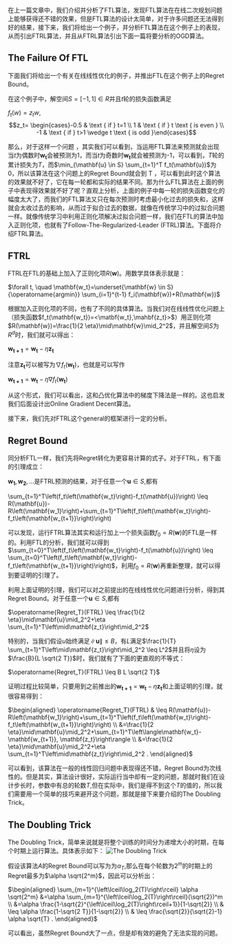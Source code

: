 在上一篇文章中，我们介绍并分析了FTL算法，发现FTL算法在在线二次规划问题上能够获得还不错的效果，但是FTL算法的设计太简单，对于许多问题还无法得到好的结果，接下来，我们将给出一个例子，并分析FTL算法在这个例子上的表现，从而引出FTRL算法，并且从FTRL算法引出下面一篇将要分析的OGD算法。

## The Failure Of FTL

下面我们将给出一个有关在线线性优化的例子，并推出FTL在这个例子上的Regret Bound。

在这个例子中，解空间$S =[-1,1]\in R$并且$t$轮的损失函数满足

$f_t(w)=z_t w$,  $$z_t= \begin{cases}-0.5 & \text { if } t=1 \\ 1 & \text { if } t \text { is even } \\ -1 & \text { if } t>1 \wedge t \text { is odd }\end{cases}$$

那么，对于这样一个问题 ，其实我们可以看到，当运用FTL算法来预测就会出现当$t$为偶数时$\mathbf{w_t}$会被预测为1，而当$t$为奇数时$\mathbf{w_t}$就会被预测为-1，可以看到，$T$轮的累计损失为$T$，而$\min_{\mathbf{u} \in S} \sum_{t=1}^T f_t(\mathbf{u})$为0，所以该算法在这个问题上的Regret Bound就会到 T ，可以看到此时这个算法的效果就不好了，它在每一轮都和实际的结果不同。那为什么FTL算法在上面的例子中表现得效果就不好了呢？直观上分析，上面的例子中每一轮的损失函数变化的幅度太大了，而我们的FTL算法又只在每次预测时考虑最小化过去的损失和，这样就会太收过去的影响，从而过于拟合过去的数据，就像在传统学习中的过拟合问题一样。就像传统学习中利用正则化项解决过拟合问题一样，我们在FTL的算法中加入正则化项，也就有了Follow-The-Regularized-Leader (FTRL)算法。下面将介绍FTRL算法。

## FTRL

FTRL在FTL的基础上加入了正则化项$R(\mathbf{w})$。用数学具体表示就是：

$\forall t, \quad \mathbf{w_t}=\underset{\mathbf{w} \in S}{\operatorname{argmin}} \sum_{i=1}^{t-1} f_i(\mathbf{w})+R(\mathbf{w})$

根据加入正则化项的不同，也有了不同的具体算法。当我们对在线线性优化问题上（损失函数$f_t(\mathbf{w_t})=<\matbf{w_t},\mahbf{z_t}>$）用正则化项$R(\mathbf{w})=\frac{1}{2 \eta}\mid\mathbf{w}\mid_2^2$，并且解空间$S$为$R^d$时，我们就可以得出：

$\mathbf{w_{t+1}}=\mathbf{w_t}-\eta \mathbf{z_t}$

注意$\mathbf{z_t}$可以被写为$\nabla f_t\left(\mathbf{w_t}\right)$，也就是可以写作

$\mathbf{w_{t+1}}=\mathbf{w_t}-\eta\nabla f_t\left(\mathbf{w_t}\right)$

从这个形式，我们可以看出，这和凸优化算法中的梯度下降法是一样的。这也启发我们后面设计出Online Gradient Decent算法。

接下来，我们先对FTRL这个general的框架进行一定的分析。

## Regret Bound

同分析FTL一样，我们先将Regret转化为更容易计算的式子。对于FTRL，有下面的引理成立：

$\mathbf{w_1},\mathbf{w_2},...$是FTRL预测的结果，对于任意一个$\mathbf{u}∈S$,都有 

\sum_{t=1}^T\left(f_t\left(\mathbf{w_t}\right)-f_t(\mathbf{u})\right) \leq R(\mathbf{u})-R\left(\mathbf{w_1}\right)+\sum_{t=1}^T\left(f_t\left(\mathbf{w_t}\right)-f_t\left(\mathbf{w_{t+1}}\right)\right)

可以发现，运行FTRL算法其实和运行加上一个损失函数$f_0=R(\mathbf{w})$的FTL是一样的。利用FTL的分析，我们就可以得到$\sum_{t=0}^T\left(f_t\left(\mathbf{w_t}\right)-f_t(\mathbf{u})\right) \leq \sum_{t=0}^T\left(f_t\left(\mathbf{w_t}\right)-f_t\left(\mathbf{w_{t+1}}\right)\right)$，利用$f_0=R(\mathbf{w})$再重新整理，就可以得到要证明的引理了。

利用上面证明的引理，我们可以对之前提出的在线线性优化问题进行分析，得到其Regret Bound。对于任意一个$\mathbf{u}∈S$,都有

$\operatorname{Regret_T}(FTRL) \leq \frac{1}{2 \eta}\mid\mathbf{u}\mid_2^2+\eta \sum_{t=1}^T\left\mid\mathbf{z_t}\right\mid_2^2$

特别的，当我们假设$u$始终满足$\|\mathbf{u}\| \leq B$，有$L$满足$\frac{1}{T} \sum_{t=1}^T\left\mid\mathbf{z_t}\right\mid_2^2 \leq L^2$并且将$η$设为$\frac{B}{L \sqrt{2 T}}$时，我们就有了下面的更直观的不等式：

$\operatorname{Regret_T}(FTRL) \leq B L \sqrt{2 T}$

证明过程比较简单，只要用到之前推出的$\mathbf{w_{t+1}}=\mathbf{w_t}-\eta \mathbf{z_t}$和上面证明的引理，就很容易得到：

$\begin{aligned} \operatorname{Regret_T}(FTRL) & \leq R(\mathbf{u})-R\left(\mathbf{w_1}\right)+\sum_{t=1}^T\left(f_t\left(\mathbf{w_t}\right)-f_t\left(\mathbf{w_{t+1}}\right)\right) \\ &=\frac{1}{2 \eta}\mid\mathbf{u}\mid_2^2+\sum_{t=1}^T\left\langle\mathbf{w_t}-\mathbf{w_{t+1}}, \mathbf{z_t}\right\rangle \\ &=\frac{1}{2 \eta}\mid\mathbf{u}\mid_2^2+\eta \sum_{t=1}^T\left\mid\mathbf{z_t}\right\mid_2^2 . \end{aligned}$

可以看到，该算法在一般的线性回归问题中表现得还不错，Regret Bound为次线性的。但是其实，算法设计很好，实际运行当中却有一定的问题，那就时我们在设计步长时，参数中有总的轮数$T$,但在实际中，我们是得不到这个$T$的值的，所以我们需要用一个简单的技巧来避开这个问题，那就是接下来要介绍的The Doubling Trick。 

## The Doubling Trick

The Doubling Trick，简单来说就是将整个训练的时间分为递增大小的时期，在每个时期上运行算法。具体表示如下：
![The Doubling Trick](https://pic3.zhimg.com/v2-d08513913e10ca3d08b35e694fea4f8a_r.jpg)

假设该算法$A$的Regret Bound可以写为为$α_T$,那么在每个轮数为$2^m$的时期上的Regret最多为$\alpha \sqrt{2^m}$，因此可以分析出：

$\begin{aligned} \sum_{m=1}^{\left\lceil\log_2(T)\right\rceil} \alpha \sqrt{2^m} &=\alpha \sum_{m=1}^{\left\lceil\log_2(T)\right\rceil}(\sqrt{2})^m \\ &=\alpha \frac{1-\sqrt{2}^{\left\lceil\log_2(T)\right\rceil+1}}{1-\sqrt{2}} \\ & \leq \alpha \frac{1-\sqrt{2 T}}{1-\sqrt{2}} \\ & \leq \frac{\sqrt{2}}{\sqrt{2}-1} \alpha \sqrt{T} . \end{aligned}$

可以看出，虽然Regret Bound大了一点，但是却有效的避免了无法实现的问题。
